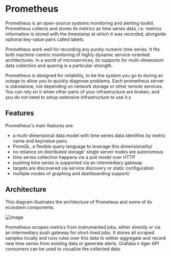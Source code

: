 # Prometheus

Prometheus is an open-source systems monitoring and alerting toolkit. Prometheus collects and stores its metrics as time series data, i.e. metrics information is stored with the timestamp at which it was recorded, alongside optional key-value pairs called labels.

Prometheus work well for recording any purely numeric time series. It fits both machine-centric monitoring of highly dynamic service-oriented architectures. In a world of microservices, its supports for multi-dimensionl data collection and quering is a particular strength.

Prometheus is designed for reliability, to be the system you go to during an outage to allow you to quickly diagnose problems. Each prometheus server is standalone, not depending on network storage or other remote services. You can rely on it when other parts of your infrastructure are broken, and you do not need to setup extensive infrastructure to use it.s

## Features

Prometheus's main features are:

- a multi-dimensional data model with time series data identifies by metric name and key/value pairs.
- PromQL, a flexible query language to leverage this dimensionality/
- no reliance on distributed storage' single server nodes are autonomous
- time series collection happens via a pull model over HTTP
- pushing time series is supported via an intermediary gateway
- targets are discovered via service discovery or static configuration
- multiple modes of graphing and dashboarding support/

## Architecture

This diagram illustrates the architecture of Prometeus and some of its ecosstem components.

![image](https://github.com/rlaisqls/TIL/assets/81006587/0ac4982d-1f75-44f0-bdda-a56eea4cb1c5)

Prometheus scrapes metrics from instrumented jobs, either directly or via an intermediary push gateway for short-lived jobs. It stores all scraped samples locally and runs rules over this data to wither aggregate and record new time series from existing data or generate alerts. Grafaba ir itger API consumers can be used to visualize the collected data.
